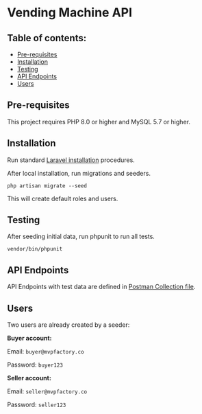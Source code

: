# Vending Machine API

## Table of contents:

- [Pre-requisites](#pre-requisites)
- [Installation](#installation)
- [Testing](#testing)
- [API Endpoints](#api-endpoints)
- [Users](#users)

## Pre-requisites

This project requires PHP 8.0 or higher and MySQL 5.7 or higher.

## Installation

Run standard [Laravel installation](https://laravel.com/docs/8.x) procedures.

After local installation, run migrations and seeders.

```
php artisan migrate --seed
```

This will create default roles and users.

## Testing

After seeding initial data, run phpunit to run all tests.

```
vendor/bin/phpunit
```

## API Endpoints

API Endpoints with test data are defined in [Postman Collection file](Postman%20-%20API.json).

## Users

Two users are already created by a seeder:

**Buyer account:**

Email: `buyer@mvpfactory.co`

Password: `buyer123`

**Seller account:**

Email: `seller@mvpfactory.co`

Password: `seller123`

